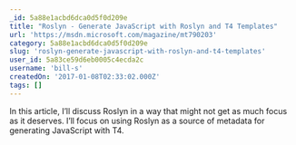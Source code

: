 ```yaml
---
_id: 5a88e1acbd6dca0d5f0d209e
title: "Roslyn - Generate JavaScript with Roslyn and T4 Templates"
url: 'https://msdn.microsoft.com/magazine/mt790203'
category: 5a88e1acbd6dca0d5f0d209e
slug: 'roslyn-generate-javascript-with-roslyn-and-t4-templates'
user_id: 5a83ce59d6eb0005c4ecda2c
username: 'bill-s'
createdOn: '2017-01-08T02:33:02.000Z'
tags: []
---
```


In this article, I’ll discuss Roslyn in a way that might not get as much focus as it deserves. I’ll focus on using Roslyn as a source of metadata for generating JavaScript with T4.
